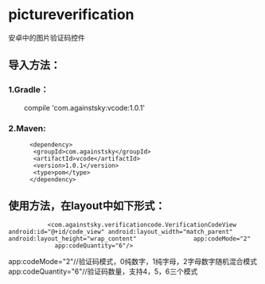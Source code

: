 # pictureverification
安卓中的图片验证码控件

## 导入方法：
### 1.Gradle：
          compile 'com.againstsky:vcode:1.0.1'
### 2.Maven:
          <dependency>
           <groupId>com.againstsky</groupId>
           <artifactId>vcode</artifactId>
           <version>1.0.1</version>
           <type>pom</type>
          </dependency>

## 使用方法，在layout中如下形式：
`           <com.againstsky.verificationcode.VerificationCodeView
                android:id="@+id/code_view"
                android:layout_width="match_parent"
                android:layout_height="wrap_content"
                app:codeMode="2"
                app:codeQuantity="6"/>`
                
  app:codeMode="2"//验证码模式，0纯数字，1纯字母，2字母数字随机混合模式</br>
  app:codeQuantity="6"//验证码数量，支持4，5，6三个模式
  

